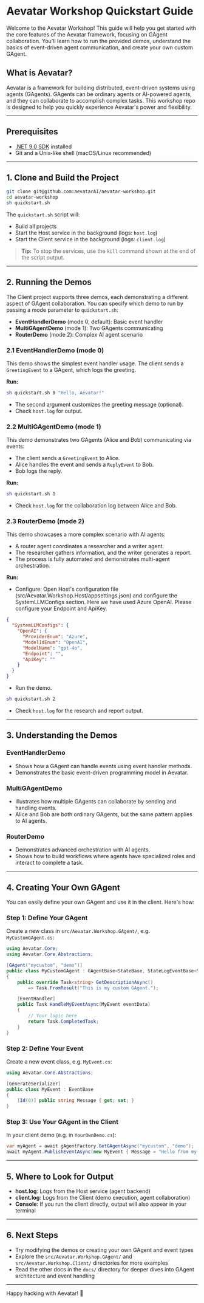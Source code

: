 
# Aevatar Workshop Quickstart Guide

Welcome to the Aevatar Workshop! This guide will help you get started with the core features of the Aevatar framework, focusing on GAgent collaboration. You'll learn how to run the provided demos, understand the basics of event-driven agent communication, and create your own custom GAgent.

## What is Aevatar?
Aevatar is a framework for building distributed, event-driven systems using agents (GAgents). GAgents can be ordinary agents or AI-powered agents, and they can collaborate to accomplish complex tasks. This workshop repo is designed to help you quickly experience Aevatar's power and flexibility.

---

## Prerequisites
- [.NET 9.0 SDK](https://dotnet.microsoft.com/en-us/download/dotnet/9.0) installed
- Git and a Unix-like shell (macOS/Linux recommended)

---

## 1. Clone and Build the Project

```bash
git clone git@github.com:aevatarAI/aevatar-workshop.git
cd aevatar-workshop
sh quickstart.sh
```

The `quickstart.sh` script will:
- Build all projects
- Start the Host service in the background (logs: `host.log`)
- Start the Client service in the background (logs: `client.log`)

> **Tip:** To stop the services, use the `kill` command shown at the end of the script output.

---

## 2. Running the Demos

The Client project supports three demos, each demonstrating a different aspect of GAgent collaboration. You can specify which demo to run by passing a mode parameter to `quickstart.sh`:

- **EventHandlerDemo** (mode 0, default): Basic event handler
- **MultiGAgentDemo** (mode 1): Two GAgents communicating
- **RouterDemo** (mode 2): Complex AI agent scenario

### 2.1 EventHandlerDemo (mode 0)
This demo shows the simplest event handler usage. The client sends a `GreetingEvent` to a GAgent, which logs the greeting.

**Run:**
```bash
sh quickstart.sh 0 "Hello, Aevatar!"
```
- The second argument customizes the greeting message (optional).
- Check `host.log` for output.

### 2.2 MultiGAgentDemo (mode 1)
This demo demonstrates two GAgents (Alice and Bob) communicating via events:
- The client sends a `GreetingEvent` to Alice.
- Alice handles the event and sends a `ReplyEvent` to Bob.
- Bob logs the reply.

**Run:**
```bash
sh quickstart.sh 1
```
- Check `host.log` for the collaboration log between Alice and Bob.

### 2.3 RouterDemo (mode 2)
This demo showcases a more complex scenario with AI agents:
- A router agent coordinates a researcher and a writer agent.
- The researcher gathers information, and the writer generates a report.
- The process is fully automated and demonstrates multi-agent orchestration.

**Run:**
- Configure: Open Host's configuration file (src/Aevatar.Workshop.Host/appsettings.json) and configure the SystemLLMConfigs section. Here we have used Azure OpenAI. Please configure your Endpoint and ApiKey.

```json
{
  "SystemLLMConfigs": {
    "OpenAI": {
      "ProviderEnum": "Azure",
      "ModelIdEnum": "OpenAI",
      "ModelName": "gpt-4o",
      "Endpoint": "",
      "ApiKey": ""
    }
  }
}
```

- Run the demo.
```bash
sh quickstart.sh 2
```
- Check `host.log` for the research and report output.

---

## 3. Understanding the Demos

### EventHandlerDemo
- Shows how a GAgent can handle events using event handler methods.
- Demonstrates the basic event-driven programming model in Aevatar.

### MultiGAgentDemo
- Illustrates how multiple GAgents can collaborate by sending and handling events.
- Alice and Bob are both ordinary GAgents, but the same pattern applies to AI agents.

### RouterDemo
- Demonstrates advanced orchestration with AI agents.
- Shows how to build workflows where agents have specialized roles and interact to complete a task.

---

## 4. Creating Your Own GAgent

You can easily define your own GAgent and use it in the client. Here's how:

### Step 1: Define Your GAgent
Create a new class in `src/Aevatar.Workshop.GAgent/`, e.g. `MyCustomGAgent.cs`:

```csharp
using Aevatar.Core;
using Aevatar.Core.Abstractions;

[GAgent("mycustom", "demo")]
public class MyCustomGAgent : GAgentBase<StateBase, StateLogEventBase<StateLogEventBase>>
{
    public override Task<string> GetDescriptionAsync()
        => Task.FromResult("This is my custom GAgent.");

    [EventHandler]
    public Task HandleMyEventAsync(MyEvent eventData)
    {
        // Your logic here
        return Task.CompletedTask;
    }
}
```

### Step 2: Define Your Event
Create a new event class, e.g. `MyEvent.cs`:

```csharp
using Aevatar.Core.Abstractions;

[GenerateSerializer]
public class MyEvent : EventBase
{
    [Id(0)] public string Message { get; set; }
}
```

### Step 3: Use Your GAgent in the Client
In your client demo (e.g. in `YourOwnDemo.cs`):

```csharp
var myAgent = await gAgentFactory.GetGAgentAsync("mycustom", "demo");
await myAgent.PublishEventAsync(new MyEvent { Message = "Hello from my custom agent!" });
```

---

## 5. Where to Look for Output
- **host.log**: Logs from the Host service (agent backend)
- **client.log**: Logs from the Client (demo execution, agent collaboration)
- **Console**: If you run the client directly, output will also appear in your terminal

---

## 6. Next Steps
- Try modifying the demos or creating your own GAgent and event types
- Explore the `src/Aevatar.Workshop.GAgent/` and `src/Aevatar.Workshop.Client/` directories for more examples
- Read the other docs in the `docs/` directory for deeper dives into GAgent architecture and event handling

---

Happy hacking with Aevatar! 🚀 